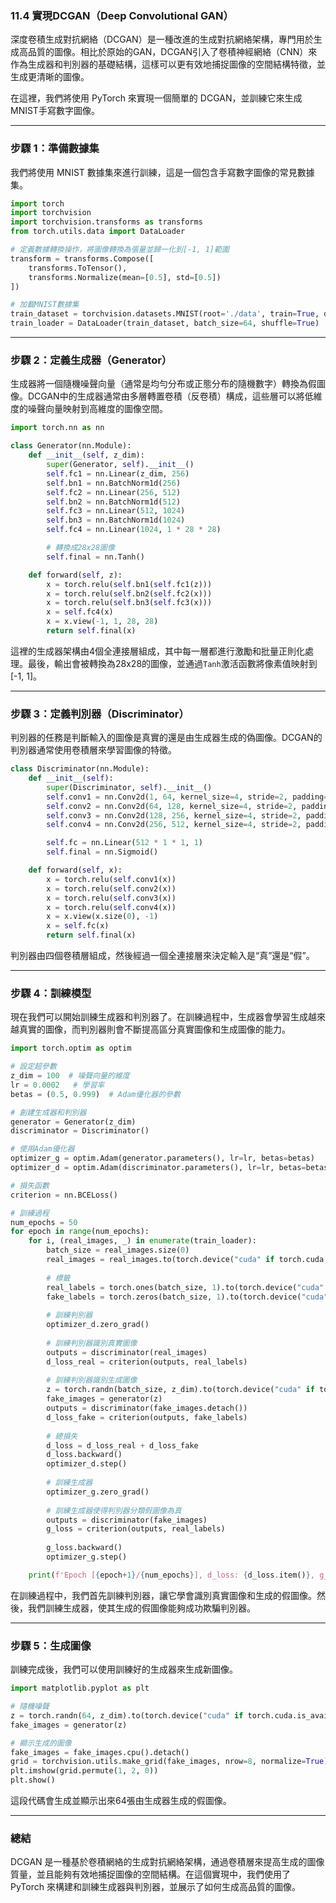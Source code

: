 ### **11.4 實現DCGAN（Deep Convolutional GAN）**

深度卷積生成對抗網絡（DCGAN）是一種改進的生成對抗網絡架構，專門用於生成高品質的圖像。相比於原始的GAN，DCGAN引入了卷積神經網絡（CNN）來作為生成器和判別器的基礎結構，這樣可以更有效地捕捉圖像的空間結構特徵，並生成更清晰的圖像。

在這裡，我們將使用 PyTorch 來實現一個簡單的 DCGAN，並訓練它來生成MNIST手寫數字圖像。

---

### **步驟 1：準備數據集**

我們將使用 MNIST 數據集來進行訓練，這是一個包含手寫數字圖像的常見數據集。

```python
import torch
import torchvision
import torchvision.transforms as transforms
from torch.utils.data import DataLoader

# 定義數據轉換操作，將圖像轉換為張量並歸一化到[-1, 1]範圍
transform = transforms.Compose([
    transforms.ToTensor(),
    transforms.Normalize(mean=[0.5], std=[0.5])
])

# 加載MNIST數據集
train_dataset = torchvision.datasets.MNIST(root='./data', train=True, download=True, transform=transform)
train_loader = DataLoader(train_dataset, batch_size=64, shuffle=True)
```

---

### **步驟 2：定義生成器（Generator）**

生成器將一個隨機噪聲向量（通常是均勻分布或正態分布的隨機數字）轉換為假圖像。DCGAN中的生成器通常由多層轉置卷積（反卷積）構成，這些層可以將低維度的噪聲向量映射到高維度的圖像空間。

```python
import torch.nn as nn

class Generator(nn.Module):
    def __init__(self, z_dim):
        super(Generator, self).__init__()
        self.fc1 = nn.Linear(z_dim, 256)
        self.bn1 = nn.BatchNorm1d(256)
        self.fc2 = nn.Linear(256, 512)
        self.bn2 = nn.BatchNorm1d(512)
        self.fc3 = nn.Linear(512, 1024)
        self.bn3 = nn.BatchNorm1d(1024)
        self.fc4 = nn.Linear(1024, 1 * 28 * 28)

        # 轉換成28x28圖像
        self.final = nn.Tanh()

    def forward(self, z):
        x = torch.relu(self.bn1(self.fc1(z)))
        x = torch.relu(self.bn2(self.fc2(x)))
        x = torch.relu(self.bn3(self.fc3(x)))
        x = self.fc4(x)
        x = x.view(-1, 1, 28, 28)
        return self.final(x)
```

這裡的生成器架構由4個全連接層組成，其中每一層都進行激勵和批量正則化處理。最後，輸出會被轉換為28x28的圖像，並通過`Tanh`激活函數將像素值映射到 [-1, 1]。

---

### **步驟 3：定義判別器（Discriminator）**

判別器的任務是判斷輸入的圖像是真實的還是由生成器生成的偽圖像。DCGAN的判別器通常使用卷積層來學習圖像的特徵。

```python
class Discriminator(nn.Module):
    def __init__(self):
        super(Discriminator, self).__init__()
        self.conv1 = nn.Conv2d(1, 64, kernel_size=4, stride=2, padding=1)
        self.conv2 = nn.Conv2d(64, 128, kernel_size=4, stride=2, padding=1)
        self.conv3 = nn.Conv2d(128, 256, kernel_size=4, stride=2, padding=1)
        self.conv4 = nn.Conv2d(256, 512, kernel_size=4, stride=2, padding=1)

        self.fc = nn.Linear(512 * 1 * 1, 1)
        self.final = nn.Sigmoid()

    def forward(self, x):
        x = torch.relu(self.conv1(x))
        x = torch.relu(self.conv2(x))
        x = torch.relu(self.conv3(x))
        x = torch.relu(self.conv4(x))
        x = x.view(x.size(0), -1)
        x = self.fc(x)
        return self.final(x)
```

判別器由四個卷積層組成，然後經過一個全連接層來決定輸入是“真”還是“假”。

---

### **步驟 4：訓練模型**

現在我們可以開始訓練生成器和判別器了。在訓練過程中，生成器會學習生成越來越真實的圖像，而判別器則會不斷提高區分真實圖像和生成圖像的能力。

```python
import torch.optim as optim

# 設定超參數
z_dim = 100  # 噪聲向量的維度
lr = 0.0002   # 學習率
betas = (0.5, 0.999)  # Adam優化器的參數

# 創建生成器和判別器
generator = Generator(z_dim)
discriminator = Discriminator()

# 使用Adam優化器
optimizer_g = optim.Adam(generator.parameters(), lr=lr, betas=betas)
optimizer_d = optim.Adam(discriminator.parameters(), lr=lr, betas=betas)

# 損失函數
criterion = nn.BCELoss()

# 訓練過程
num_epochs = 50
for epoch in range(num_epochs):
    for i, (real_images, _) in enumerate(train_loader):
        batch_size = real_images.size(0)
        real_images = real_images.to(torch.device("cuda" if torch.cuda.is_available() else "cpu"))
        
        # 標籤
        real_labels = torch.ones(batch_size, 1).to(torch.device("cuda" if torch.cuda.is_available() else "cpu"))
        fake_labels = torch.zeros(batch_size, 1).to(torch.device("cuda" if torch.cuda.is_available() else "cpu"))
        
        # 訓練判別器
        optimizer_d.zero_grad()
        
        # 訓練判別器識別真實圖像
        outputs = discriminator(real_images)
        d_loss_real = criterion(outputs, real_labels)
        
        # 訓練判別器識別生成圖像
        z = torch.randn(batch_size, z_dim).to(torch.device("cuda" if torch.cuda.is_available() else "cpu"))
        fake_images = generator(z)
        outputs = discriminator(fake_images.detach())
        d_loss_fake = criterion(outputs, fake_labels)
        
        # 總損失
        d_loss = d_loss_real + d_loss_fake
        d_loss.backward()
        optimizer_d.step()
        
        # 訓練生成器
        optimizer_g.zero_grad()
        
        # 訓練生成器使得判別器分類假圖像為真
        outputs = discriminator(fake_images)
        g_loss = criterion(outputs, real_labels)
        
        g_loss.backward()
        optimizer_g.step()

    print(f'Epoch [{epoch+1}/{num_epochs}], d_loss: {d_loss.item()}, g_loss: {g_loss.item()}')
```

在訓練過程中，我們首先訓練判別器，讓它學會識別真實圖像和生成的假圖像。然後，我們訓練生成器，使其生成的假圖像能夠成功欺騙判別器。

---

### **步驟 5：生成圖像**

訓練完成後，我們可以使用訓練好的生成器來生成新圖像。

```python
import matplotlib.pyplot as plt

# 隨機噪聲
z = torch.randn(64, z_dim).to(torch.device("cuda" if torch.cuda.is_available() else "cpu"))
fake_images = generator(z)

# 顯示生成的圖像
fake_images = fake_images.cpu().detach()
grid = torchvision.utils.make_grid(fake_images, nrow=8, normalize=True)
plt.imshow(grid.permute(1, 2, 0))
plt.show()
```

這段代碼會生成並顯示出來64張由生成器生成的假圖像。

---

### **總結**

DCGAN 是一種基於卷積網絡的生成對抗網絡架構，通過卷積層來提高生成的圖像質量，並且能夠有效地捕捉圖像的空間結構。在這個實現中，我們使用了 PyTorch 來構建和訓練生成器與判別器，並展示了如何生成高品質的圖像。